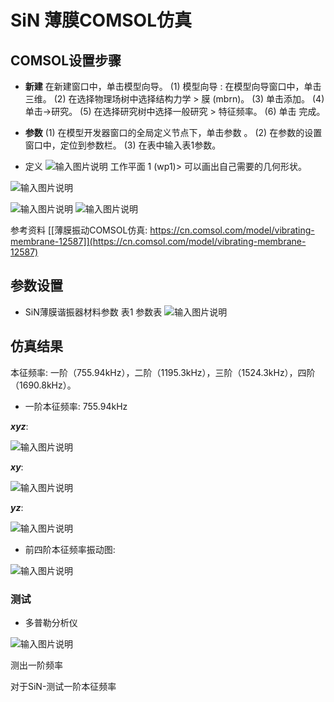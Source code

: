 
# SiN 薄膜COMSOL仿真

## COMSOL设置步骤
- **新建** 
在新建窗口中，单击模型向导。
(1) 模型向导 : 在模型向导窗口中，单击三维。 
(2) 在选择物理场树中选择结构力学 > 膜 (mbrn)。
(3) 单击添加。 
(4) 单击$\rightarrow$研究。 
(5) 在选择研究树中选择一般研究 > 特征频率。 
(6) 单击 完成。

- **参数**
(1) 在模型开发器窗口的全局定义节点下，单击参数 。
(2) 在参数的设置窗口中，定位到参数栏。 
(3) 在表中输入表1参数。

- 定义
![输入图片说明](/imgs/2024-07-10/qRwmXuO1EKmG3Awv.png)
工作平面 1 (wp1)> 可以画出自己需要的几何形状。

![输入图片说明](/imgs/2024-07-10/lLTyhAZ8mqjfYu5O.png)

![输入图片说明](/imgs/2024-07-10/nghErenkAsgnki7O.png)
![输入图片说明](/imgs/2024-07-10/dIEhai1pNpgpzlBd.png)

参考资料 [[薄膜振动COMSOL仿真: https://cn.comsol.com/model/vibrating-membrane-12587]](https://cn.comsol.com/model/vibrating-membrane-12587)

## 参数设置
- SiN薄膜谐振器材料参数
表1 参数表
![输入图片说明](/imgs/2024-07-10/UTlxS2LYaBYPSBoj.png)

## 仿真结果
本征频率: 一阶（755.94kHz），二阶（1195.3kHz），三阶（1524.3kHz），四阶（1690.8kHz）。

- 一阶本征频率: 755.94kHz

**$xyz$**:

![输入图片说明](/imgs/2024-07-10/fgHHfMAoN292pbI6.png)

**$xy$**:

![输入图片说明](/imgs/2024-07-10/w35QJ9gVfR207Xhk.png)

**$yz$**:

![输入图片说明](/imgs/2024-07-10/7h7E8rM5rDD6Jtr9.png)

- 前四阶本征频率振动图:

![输入图片说明](/imgs/2024-07-10/hcuODBGH97tSUYkH.png)

### 测试
- 多普勒分析仪

![输入图片说明](/imgs/2024-07-11/5FWBFc6aZWWgWROT.png)

测出一阶频率


对于SiN-测试一阶本征频率




<!--stackedit_data:
eyJoaXN0b3J5IjpbLTc2NjEyODAyOV19
-->